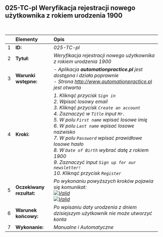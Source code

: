 ## 025-TC-pl Weryfikacja rejestracji nowego użytkownika z rokiem urodzenia 1900

<br>

|     | Elementy                 | Opis                                                                      |
| :-- | :----------------------- | :------------------------------------------------------------------------ |
| 1   | **ID:**                  | _025-TC-pl_                                                               |
| 2   | **Tytuł:**               | _Weryfikacja rejestracji nowego użytkownika z rokiem urodzenia 1900_      |
| 3   | **Warunki wstępne:**     | _- Aplikacja **automationpractice.pl** jest dostępna i działa poprawnie <br> - Strona http://www.automationpractice.pl jest otwarta_ |
| 4   | **Kroki:**               | _1. Kliknąć przycisk `Sign in` <br> 2. Wpisać losowy email <br> 3. Kliknąć przycisk `Create an account` <br> 4. Zaznaczyć w `Title` input `Mr.` <br> 5. W polu `First name` wpisać losowe imię <br> 6. W polu `Last name` wpisać losowe nazwisko <br> 7. W polu `Password` wpisać prawidłowe losowe hasło <br> 8. W `Date of Birth` wybrać datę z rokiem 1900 <br> 9. Zaznaczyć input `Sign up for our newsletter!` <br> 10. Kliknąć przycisk `Register`_ |
| 5   | **Oczekiwany rezultat:** | _Po wykonaniu powyższych kroków pojawia się komunikat: <br> [![Valid](https://img.shields.io/badge/There%20is%201%20error-f3515c)](#) <br> [![Valid](https://img.shields.io/badge/Invalid%20date%20of%20birth.-f3515c)](#)_ |
| 6   | **Warunek końcowy:**     | _Po wpisaniu daty urodzenia z dniem dzisiejszym użytkownik nie może utworzyć konta_ |
| 7   | **Wykonanie:**           | _Manualne i Automatyczne_                                                 |
